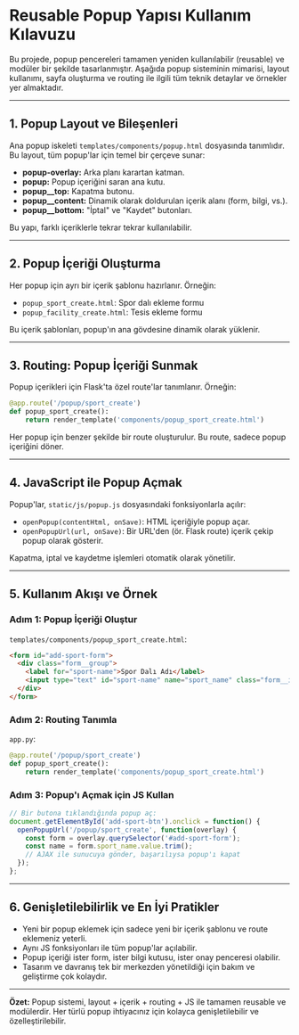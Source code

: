 # Reusable Popup Yapısı Kullanım Kılavuzu

Bu projede, popup pencereleri tamamen yeniden kullanılabilir (reusable) ve modüler bir şekilde tasarlanmıştır. Aşağıda popup sisteminin mimarisi, layout kullanımı, sayfa oluşturma ve routing ile ilgili tüm teknik detaylar ve örnekler yer almaktadır.

---

## 1. Popup Layout ve Bileşenleri

Ana popup iskeleti `templates/components/popup.html` dosyasında tanımlıdır. Bu layout, tüm popup'lar için temel bir çerçeve sunar:

- **popup-overlay:** Arka planı karartan katman.
- **popup:** Popup içeriğini saran ana kutu.
- **popup__top:** Kapatma butonu.
- **popup__content:** Dinamik olarak doldurulan içerik alanı (form, bilgi, vs.).
- **popup__bottom:** "İptal" ve "Kaydet" butonları.

Bu yapı, farklı içeriklerle tekrar tekrar kullanılabilir.

---

## 2. Popup İçeriği Oluşturma

Her popup için ayrı bir içerik şablonu hazırlanır. Örneğin:
- `popup_sport_create.html`: Spor dalı ekleme formu
- `popup_facility_create.html`: Tesis ekleme formu

Bu içerik şablonları, popup'ın ana gövdesine dinamik olarak yüklenir.

---

## 3. Routing: Popup İçeriği Sunmak

Popup içerikleri için Flask'ta özel route'lar tanımlanır. Örneğin:

```python
@app.route('/popup/sport_create')
def popup_sport_create():
    return render_template('components/popup_sport_create.html')
```

Her popup için benzer şekilde bir route oluşturulur. Bu route, sadece popup içeriğini döner.

---

## 4. JavaScript ile Popup Açmak

Popup'lar, `static/js/popup.js` dosyasındaki fonksiyonlarla açılır:

- `openPopup(contentHtml, onSave)`: HTML içeriğiyle popup açar.
- `openPopupUrl(url, onSave)`: Bir URL'den (ör. Flask route) içerik çekip popup olarak gösterir.

Kapatma, iptal ve kaydetme işlemleri otomatik olarak yönetilir.

---

## 5. Kullanım Akışı ve Örnek

### Adım 1: Popup İçeriği Oluştur
`templates/components/popup_sport_create.html`:
```html
<form id="add-sport-form">
  <div class="form__group">
    <label for="sport-name">Spor Dalı Adı</label>
    <input type="text" id="sport-name" name="sport_name" class="form__input" required>
  </div>
</form>
```

### Adım 2: Routing Tanımla
`app.py`:
```python
@app.route('/popup/sport_create')
def popup_sport_create():
    return render_template('components/popup_sport_create.html')
```

### Adım 3: Popup'ı Açmak için JS Kullan
```js
// Bir butona tıklandığında popup aç:
document.getElementById('add-sport-btn').onclick = function() {
  openPopupUrl('/popup/sport_create', function(overlay) {
    const form = overlay.querySelector('#add-sport-form');
    const name = form.sport_name.value.trim();
    // AJAX ile sunucuya gönder, başarılıysa popup'ı kapat
  });
};
```

---

## 6. Genişletilebilirlik ve En İyi Pratikler
- Yeni bir popup eklemek için sadece yeni bir içerik şablonu ve route eklemeniz yeterli.
- Aynı JS fonksiyonları ile tüm popup'lar açılabilir.
- Popup içeriği ister form, ister bilgi kutusu, ister onay penceresi olabilir.
- Tasarım ve davranış tek bir merkezden yönetildiği için bakım ve geliştirme çok kolaydır.

---

**Özet:**
Popup sistemi, layout + içerik + routing + JS ile tamamen reusable ve modülerdir. Her türlü popup ihtiyacınız için kolayca genişletilebilir ve özelleştirilebilir.
